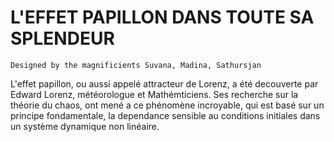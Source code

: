# L'EFFET PAPILLON DANS TOUTE SA SPLENDEUR
    Designed by the magnificients Suvana, Madina, Sathursjan

L'effet papillon, ou aussi appelé attracteur de Lorenz, a été decouverte par Edward Lorenz, météorologue et Mathémticiens. Ses recherche sur la théorie du chaos, ont mené a ce phénomène incroyable, qui est basé sur un principe fondamentale, la dependance sensible au conditions initiales dans un système dynamique non linéaire.
